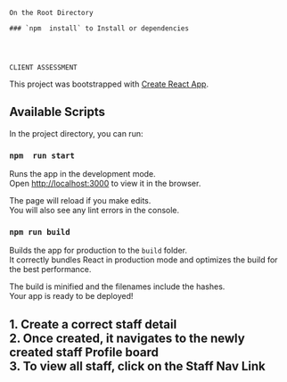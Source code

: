     On the Root Directory 

    ### `npm  install` to Install or dependencies




    CLIENT ASSESSMENT


This project was bootstrapped with [Create React App](https://github.com/facebook/create-react-app).

## Available Scripts

In the project directory, you can run:

### `npm  run start`

Runs the app in the development mode.<br>
Open [http://localhost:3000](http://localhost:3000) to view it in the browser.

The page will reload if you make edits.<br>
You will also see any lint errors in the console.


### `npm run build`

Builds the app for production to the `build` folder.<br>
It correctly bundles React in production mode and optimizes the build for the best performance.

The build is minified and the filenames include the hashes.<br>
Your app is ready to be deployed!



<h2>
    1. Create a correct staff detail <br />
    2. Once created, it navigates to the newly created staff Profile board <br />
    3. To  view all staff, click on the Staff Nav Link<br />
</h2>


